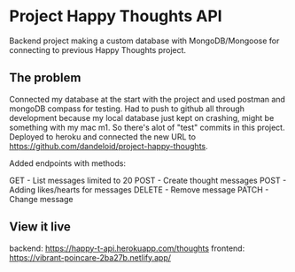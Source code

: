 # Project Happy Thoughts API

Backend project making a custom database with MongoDB/Mongoose for connecting to previous Happy Thoughts project.

## The problem

Connected my database at the start with the project and used postman and mongoDB compass for testing. Had to push to github all through development because my local database just kept on crashing, might be something with my mac m1. So there's alot of "test" commits in this project.
Deployed to heroku and connected the new URL to https://github.com/dandeloid/project-happy-thoughts.

Added endpoints with methods:

GET - List messages limited to 20
POST - Create thought messages
POST - Adding likes/hearts for messages
DELETE - Remove message
PATCH - Change message

## View it live

backend: https://happy-t-api.herokuapp.com/thoughts
frontend: https://vibrant-poincare-2ba27b.netlify.app/
